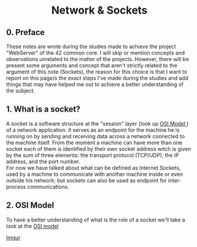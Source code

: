 # <center>Network & Sockets</center>

## 0. Preface
These notes are wrote during the studies made to achieve the project "WebServer" of the 42 common core. I will skip or mention concepts and
observations unrelated to the matter of the projects. However, there will be present some arguments and concept that aren't strictly
related to the argument of this note (Sockets), the reason for this choice is that I want to report on this page/s the exact steps I've made
during the studies and add things that may have helped me out to achieve a better understanding of the subject.

## 1. What is a socket?
A socket is a software structure at the "session" layer (look up <a href="https://it.wikipedia.org/wiki/Modello_OSI"> OSI Model </a>) of a network application.
It serves as an endpoint for the machine he is running on by sending and receiving data across a network connected to the machine itself. From the moment a machine
can have more than one socket each of them is identified by their own socket address witch is given by the sum of three elements: the
transport protocol (TCP/UDP), the IP address, and the port number. <br>
For now we have talked about what can be defined as Internet Sockets, used by a machine to communicate with another machine inside or even outside
his network; but sockets can also be used as endpoint for inter-process communications.

## 2. OSI Model
To have a better understanding of what is the role of a socket we'll take a look at the <a href="https://it.wikipedia.org/wiki/Modello_OSI"> OSI model </a> <br>

[Imgur](https://imgur.com/s6l9G19)
